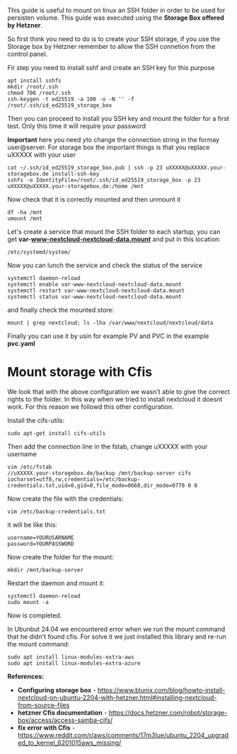 This guide is useful to mount on linux an SSH folder in order to be used for persisten volume. This guide was executed using the **Storage Box offered by Hetzner**.

So first think you need to do is to create your SSH storage, if you use the Storage box by Hetzner remember to allow the SSH connetion from the control panel.

Fir step you need to install sshf and create an SSH key for this purpose

```
apt install sshfs
mkdir /root/.ssh
chmod 700 /root/.ssh
ssh-keygen -t ed25519 -a 100 -o -N '' -f /root/.ssh/id_ed25519_storage_box
```

Then you can proceed to install you SSH key and mount the folder for a first test. Only this time it will require your password

**Important** here you need yto change the connection string in the formay user@server. For storage box the important things is that you replace uXXXXX with your user

```
cat ~/.ssh/id_ed25519_storage_box.pub | ssh -p 23 uXXXXX@uXXXXX.your-storagebox.de install-ssh-key
sshfs -o IdentityFile=/root/.ssh/id_ed25519_storage_box -p 23  uXXXXX@uXXXXX.your-storagebox.de:/home /mnt
```

Now check that it is correctly mounted and then unmount it
```
df -ha /mnt
umount /mnt
```

Let's create a service that mount the SSH folder to each startup, you can get **var-www-nextcloud-nextcloud-data.mount** and put in this location:
```
/etc/systemd/system/
```

Now you can lunch the service and check the status of the service 
```
systemctl daemon-reload
systemctl enable var-www-nextcloud-nextcloud-data.mount
systemctl restart var-www-nextcloud-nextcloud-data.mount
systemctl status var-www-nextcloud-nextcloud-data.mount
```

and finally check the mounted store:
```
mount | grep nextcloud; ls -lha /var/www/nextcloud/nextcloud/data
```

Finally you can use it by usin for example PV and PVC in the example **pvc.yaml**

# Mount storage with Cfis

We look that with the above configuration we wasn't able to give the correct rights to the folder. In this way when we tried to install nextcloud it doesnt work. For this reason we followd this other configuration.

Install the cifs-utils:
```
sudo apt-get install cifs-utils
```

Then add the connection line in the fstab, change uXXXXX with your username

```
vim /etc/fstab
//uXXXXX.your-storagebox.de/backup /mnt/backup-server cifs iocharset=utf8,rw,credentials=/etc/backup-credentials.txt,uid=0,gid=0,file_mode=0660,dir_mode=0770 0 0
```

Now create the file with the credentials:

```
vim /etc/backup-credentials.txt
```

it will be like this:
```
username=YOURUSARNAME
password=YOURPASSWORD
```

Now create the folder for the mount:

```
mkdir /mnt/backup-server
```

Restart the daemon and mount it:
```
systemctl daemon-reload
sudo mount -a
```

Now is completed.

In Ubunbut 24.04 we encountered error when we run the mount command that he didn't found cfis. For solve it we just installed this library and re-run the mount command:
```
sudo apt install linux-modules-extra-aws 
sudo apt install linux-modules-extra-azure
```


**References:**
* **Configuring storage box** - https://www.blunix.com/blog/howto-install-nextcloud-on-ubuntu-2204-with-hetzner.html#installing-nextcloud-from-source-files
* **hetzner Cfis documentation** - https://docs.hetzner.com/robot/storage-box/access/access-samba-cifs/
* **fix error with Cfis** - https://www.reddit.com/r/aws/comments/17m3lue/ubuntu_2204_upgraded_to_kernel_6201015aws_missing/
